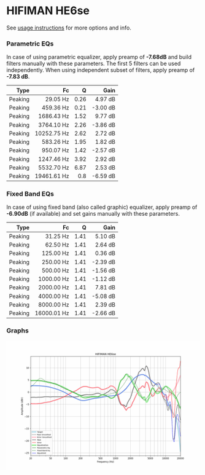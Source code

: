 # HIFIMAN HE6se
See [usage instructions](https://github.com/jaakkopasanen/AutoEq#usage) for more options and info.

### Parametric EQs
In case of using parametric equalizer, apply preamp of **-7.68dB** and build filters manually
with these parameters. The first 5 filters can be used independently.
When using independent subset of filters, apply preamp of **-7.83 dB**.

| Type    | Fc          |    Q | Gain     |
|--------:|------------:|-----:|---------:|
| Peaking | 29.05 Hz    | 0.26 | 4.97 dB  |
| Peaking | 459.36 Hz   | 0.21 | -3.00 dB |
| Peaking | 1686.43 Hz  | 1.52 | 9.77 dB  |
| Peaking | 3764.10 Hz  | 2.26 | -3.86 dB |
| Peaking | 10252.75 Hz | 2.62 | 2.72 dB  |
| Peaking | 583.26 Hz   | 1.95 | 1.82 dB  |
| Peaking | 950.07 Hz   | 1.42 | -2.57 dB |
| Peaking | 1247.46 Hz  | 3.92 | 2.92 dB  |
| Peaking | 5532.70 Hz  | 6.87 | 2.53 dB  |
| Peaking | 19461.61 Hz | 0.8  | -6.59 dB |

### Fixed Band EQs
In case of using fixed band (also called graphic) equalizer, apply preamp of **-6.90dB**
(if available) and set gains manually with these parameters.

| Type    | Fc          |    Q | Gain     |
|--------:|------------:|-----:|---------:|
| Peaking | 31.25 Hz    | 1.41 | 5.10 dB  |
| Peaking | 62.50 Hz    | 1.41 | 2.64 dB  |
| Peaking | 125.00 Hz   | 1.41 | 0.36 dB  |
| Peaking | 250.00 Hz   | 1.41 | -2.39 dB |
| Peaking | 500.00 Hz   | 1.41 | -1.56 dB |
| Peaking | 1000.00 Hz  | 1.41 | -1.12 dB |
| Peaking | 2000.00 Hz  | 1.41 | 7.81 dB  |
| Peaking | 4000.00 Hz  | 1.41 | -5.08 dB |
| Peaking | 8000.00 Hz  | 1.41 | 2.39 dB  |
| Peaking | 16000.01 Hz | 1.41 | -2.66 dB |

### Graphs
![](./HIFIMAN%20HE6se.png)